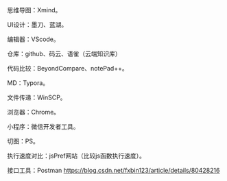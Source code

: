 思维导图：Xmind。

UI设计：墨刀、蓝湖。

编辑器：VScode。

仓库：github、码云、语雀（云端知识库）

代码比较：BeyondCompare、notePad++。

MD：Typora。

文件传递：WinSCP。

浏览器：Chrome。

小程序：微信开发者工具。

切图：PS。

执行速度对比：jsPref网站（比较js函数执行速度）。

接口工具：Postman  https://blog.csdn.net/fxbin123/article/details/80428216

